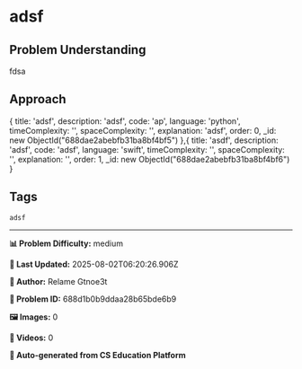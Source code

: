# adsf

## Problem Understanding

fdsa

## Approach

{
  title: 'adsf',
  description: 'adsf',
  code: 'ap',
  language: 'python',
  timeComplexity: '',
  spaceComplexity: '',
  explanation: 'adsf',
  order: 0,
  _id: new ObjectId("688dae2abebfb31ba8bf4bf5")
},{
  title: 'asdf',
  description: 'adsf',
  code: 'adsf',
  language: 'swift',
  timeComplexity: '',
  spaceComplexity: '',
  explanation: '',
  order: 1,
  _id: new ObjectId("688dae2abebfb31ba8bf4bf6")
}

## Tags

`adsf`

---

**📊 Problem Difficulty:** medium

**📝 Last Updated:** 2025-08-02T06:20:26.906Z

**👤 Author:** Relame Gtnoe3t

**🔢 Problem ID:** 688d1b0b9ddaa28b65bde6b9

**🖼️ Images:** 0

**🎥 Videos:** 0

**🔄 Auto-generated from CS Education Platform**
